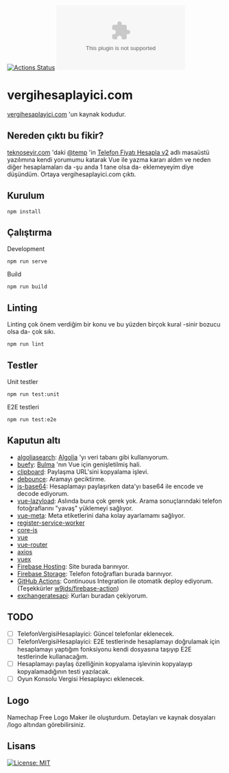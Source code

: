 [![Actions Status](https://github.com/ozgurg/vergihesaplayici.com/workflows/vergihesaplayici.com/badge.svg)](https://github.com/ozgurg/vergihesaplayici.com/actions)
![Version](https://img.shields.io/github/package-json/v/ozgurg/vergihesaplayici.com)

# vergihesaplayici.com
[vergihesaplayici.com](https://vergihesaplayici.com/) 'un kaynak kodudur.

## Nereden çıktı bu fikir?
[teknoseyir.com](https://teknoseyir.com/) 'daki [@temp](https://teknoseyir.com/u/temp) 'in [Telefon Fiyatı Hesapla v2](https://teknoseyir.com/blog/telefon-fiyati-hesapla-v2) adlı masaüstü yazılımına kendi yorumumu katarak Vue ile yazma kararı aldım ve neden diğer hesaplamaları da -şu anda 1 tane olsa da- eklemeyeyim diye düşündüm. Ortaya vergihesaplayici.com çıktı. 

## Kurulum
`npm install`

## Çalıştırma
Development

`npm run serve`

Build

`npm run build`

## Linting
Linting çok önem verdiğim bir konu ve bu yüzden birçok kural -sinir bozucu olsa da- çok sıkı.

`npm run lint`

## Testler
Unit testler

`npm run test:unit`

E2E testleri

`npm run test:e2e`

## Kaputun altı
- [algoliasearch](https://www.npmjs.com/package/algoliasearch): [Algolia](https://www.algolia.com/) 'yı veri tabanı gibi kullanıyorum.
- [buefy](https://www.npmjs.com/package/buefy): [Bulma](https://github.com/jgthms/bulma) 'nın Vue için genişletilmiş hali.
- [clipboard](https://www.npmjs.com/package/clipboard): Paylaşma URL'sini kopyalama işlevi.
- [debounce](https://www.npmjs.com/package/debounce): Aramayı geciktirme.
- [js-base64](https://www.npmjs.com/package/js-base64): Hesaplamayı paylaşırken data'yı base64 ile encode ve decode ediyorum.
- [vue-lazyload](https://www.npmjs.com/package/vue-lazyload): Aslında buna çok gerek yok. Arama sonuçlarındaki telefon fotoğraflarını "yavaş" yüklemeyi sağlıyor.
- [vue-meta](https://www.npmjs.com/package/vue-meta): Meta etiketlerini daha kolay ayarlamamı sağlıyor.
- [register-service-worker](https://www.npmjs.com/package/register-service-worker)
- [core-js](https://www.npmjs.com/package/core-js)
- [vue](https://www.npmjs.com/package/vue)
- [vue-router](https://www.npmjs.com/package/vue-router)
- [axios](https://www.npmjs.com/package/axios)
- [vuex](https://www.npmjs.com/package/vuex)
- [Firebase Hosting](https://firebase.google.com/docs/hosting): Site burada barınıyor.
- [Firebase Storage](https://firebase.google.com/docs/storage): Telefon fotoğrafları burada barınıyor.
- [GitHub Actions](https://github.com/features/actions): Continuous Integration ile otomatik deploy ediyorum. (Teşekkürler [w9jds/firebase-action](https://github.com/w9jds/firebase-action))
- [exchangeratesapi](https://github.com/exchangeratesapi/exchangeratesapi): Kurları buradan çekiyorum.

## TODO
- [ ] TelefonVergisiHesaplayici: Güncel telefonlar eklenecek.
- [ ] TelefonVergisiHesaplayici: E2E testlerinde hesaplamayı doğrulamak için hesaplamayı yaptığım fonksiyonu kendi dosyasına taşıyıp E2E testlerinde kullanacağım.
- [ ] Hesaplamayı paylaş özelliğinin kopyalama işlevinin kopyalayıp kopyalamadığının testi yazılacak.
- [ ] Oyun Konsolu Vergisi Hesaplayıcı eklenecek.

## Logo
Namechap Free Logo Maker ile oluşturdum. Detayları ve kaynak dosyaları /logo altından görebilirsiniz.

## Lisans
[![License: MIT](https://img.shields.io/badge/License-MIT-yellow.svg)](https://opensource.org/licenses/MIT)